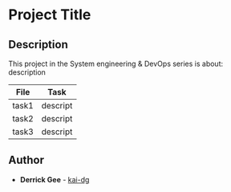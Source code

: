 # Project Title

## Description
This project in the System engineering & DevOps series is about: description

File | Task
---|---
task1 | descript
task2 | descript
task3 | descript


## Author
* **Derrick Gee** - [kai-dg](https://github.com/kai-dg)
